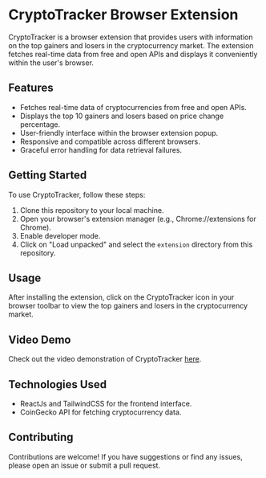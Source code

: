 # CryptoTracker Browser Extension

CryptoTracker is a browser extension that provides users with information on the top gainers and losers in the cryptocurrency market. The extension fetches real-time data from free and open APIs and displays it conveniently within the user's browser.

## Features

- Fetches real-time data of cryptocurrencies from free and open APIs.
- Displays the top 10 gainers and losers based on price change percentage.
- User-friendly interface within the browser extension popup.
- Responsive and compatible across different browsers.
- Graceful error handling for data retrieval failures.

## Getting Started

To use CryptoTracker, follow these steps:

1. Clone this repository to your local machine.
2. Open your browser's extension manager (e.g., Chrome://extensions for Chrome).
3. Enable developer mode.
4. Click on "Load unpacked" and select the `extension` directory from this repository.

## Usage

After installing the extension, click on the CryptoTracker icon in your browser toolbar to view the top gainers and losers in the cryptocurrency market.

## Video Demo

Check out the video demonstration of CryptoTracker [here](https://drive.google.com/file/d/1KL6MNA-FKaVNTNvor5Ay9r1M8HF0nUYk/view?usp=drive_link).

## Technologies Used

- ReactJs and TailwindCSS for the frontend interface.
- CoinGecko API for fetching cryptocurrency data.
  
## Contributing

Contributions are welcome! If you have suggestions or find any issues, please open an issue or submit a pull request.
